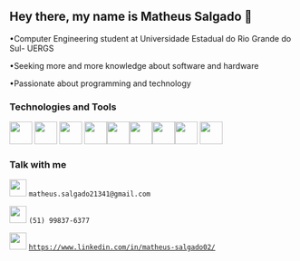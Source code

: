 ## Hey there, my name is Matheus Salgado 👋

<div>
  
•Computer Engineering student at Universidade Estadual do Rio Grande do Sul- UERGS

•Seeking more and more knowledge about software and hardware 

•Passionate about programming and technology 
</div>

<div>
  
### Technologies and Tools

<img src="https://cdn.jsdelivr.net/gh/devicons/devicon@latest/icons/react/react-original.svg" width = "40" height = "40"/> <img src="https://cdn.jsdelivr.net/gh/devicons/devicon@latest/icons/npm/npm-original-wordmark.svg" width = "40" height = "40" /> <img loading="lazy" src="https://cdn.jsdelivr.net/gh/devicons/devicon/icons/git/git-original.svg" width="40" height="40"/> <img src="https://cdn.jsdelivr.net/gh/devicons/devicon@latest/icons/python/python-original.svg" width="40" height="40" /><img src="https://cdn.jsdelivr.net/gh/devicons/devicon@latest/icons/c/c-original.svg" width="40" height="40" /><img src="https://cdn.jsdelivr.net/gh/devicons/devicon@latest/icons/html5/html5-original.svg" width="40" height="40"/><img src="https://cdn.jsdelivr.net/gh/devicons/devicon@latest/icons/css3/css3-original.svg" width="40" height="40" /><img src="https://cdn.jsdelivr.net/gh/devicons/devicon@latest/icons/javascript/javascript-original.svg" width="40" height="40" /> <img src="https://cdn.jsdelivr.net/gh/devicons/devicon@latest/icons/arduino/arduino-original.svg" width="40" height="40" /> 
</div>


<!--<a href="https://github.com/matheus-salgado02">
<img loading="lazy" height="180em" src="https://github-readme-stats.vercel.app/api/top-langs/?username=matheus-salgado02&layout=compact&langs_count=7&theme=dracula" />

</!-->

<div>
  
### Talk with me
<img loading="lazy" src="https://cdn4.iconfinder.com/data/icons/logos-brands-in-colors/48/google-gmail-512.png" height=30 width=30/>  `matheus.salgado21341@gmail.com`

<img src="https://cdn3.iconfinder.com/data/icons/social-network-30/512/social-01-512.png" width=30 height=30/> `(51) 99837-6377`

<img src="https://cdn1.iconfinder.com/data/icons/logotypes/32/linkedin-512.png" width=30 height=30/> [`https://www.linkedin.com/in/matheus-salgado02/`](https://www.linkedin.com/in/matheus-salgado02/)

</div>





<!--
**Matheus-Salgado02/matheus-salgado02** is a ✨ _special_ ✨ repository because its `README.md` (this file) appears on your GitHub profile.

Here are some ideas to get you started:

- 🔭 I’m currently working on ...
- 🌱 I’m currently learning ...
- 👯 I’m looking to collaborate on ...
- 🤔 I’m looking for help with ...
- 💬 Ask me about ...
- 📫 How to reach me: ...
- 😄 Pronouns: ...
- ⚡ Fun fact: ...
-->

